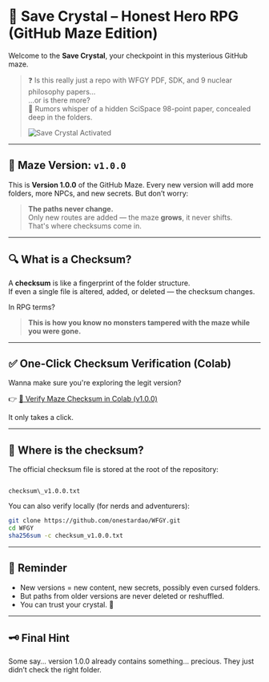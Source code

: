 # 💎 Save Crystal – Honest Hero RPG (GitHub Maze Edition)

Welcome to the **Save Crystal**, your checkpoint in this mysterious GitHub maze.

> ❓ Is this really just a repo with WFGY PDF, SDK, and 9 nuclear philosophy papers...  
> ...or is there more?  
> 🧩 Rumors whisper of a hidden SciSpace 98-point paper, concealed deep in the folders.
>
> ![Save Crystal Activated](https://raw.githubusercontent.com/onestardao/WFGY/main/save_crystal/saved_crystal_image.png)


---

## 🔐 Maze Version: `v1.0.0`

This is **Version 1.0.0** of the GitHub Maze. Every new version will add more folders, more NPCs, and new secrets. But don’t worry:

> **The paths never change.**  
> Only new routes are added — the maze **grows**, it never shifts.  
> That's where checksums come in.

---

## 🔍 What is a Checksum?

A **checksum** is like a fingerprint of the folder structure.  
If even a single file is altered, added, or deleted — the checksum changes.

In RPG terms?  
> **This is how you know no monsters tampered with the maze while you were gone.**

---

## ✅ One-Click Checksum Verification (Colab)

Wanna make sure you're exploring the legit version?

👉 [🧪 Verify Maze Checksum in Colab (v1.0.0)](https://colab.research.google.com/github/onestardao/WFGY/blob/main/tools/verify_checksum_v1.0.0.ipynb)

It only takes a click.

---

## 📍 Where is the checksum?

The official checksum file is stored at the root of the repository:

```

checksum\_v1.0.0.txt

````

You can also verify locally (for nerds and adventurers):

```bash
git clone https://github.com/onestardao/WFGY.git
cd WFGY
sha256sum -c checksum_v1.0.0.txt
````

---

## 🧭 Reminder

* New versions = new content, new secrets, possibly even cursed folders.
* But paths from older versions are never deleted or reshuffled.
* You can trust your crystal. 🔵

---

## 🗝️ Final Hint

Some say… version 1.0.0 already contains something… precious.
They just didn’t check the right folder.

